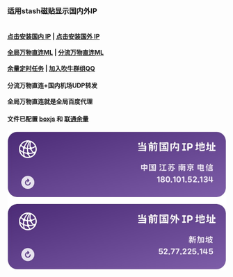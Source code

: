 ### 适用stash磁贴显示国内外IP  
#### <br/>[点击安装国内 IP](https://link.stash.ws/install-override/raw.githubusercontent.com/LYJ01X/stash/main/stoverride/gnip.stoverride)  |  [点击安装国外 IP](https://link.stash.ws/install-override/raw.githubusercontent.com/LYJ01X/stash/main/stoverride/gwip.stoverride) <br /><br />[全局万物直连ML](https://link.stash.ws/install-config/raw.githubusercontent.com/LYJ01X/stash/main/yaml/万物直连2.yaml) |  [分流万物直连ML](https://link.stash.ws/install-config/raw.githubusercontent.com/LYJ01X/stash/main/yaml/万物直连1.yaml)<br /><br />[余量定时任务](https://raw.githubusercontent.com/LYJ01X/stash/main/stoverride/ltylcx.stoverride) | [加入吹牛群组QQ](http://qm.qq.com/cgi-bin/qm/qr?_wv=1027&k=bM5nD5RAOyrLdZcB8FUUif3H0lDeSC9U&authKey=LYHRAf%2FMbsR30kHPinv4kOgXRDUZOKZ1NKP6b%2Bzh5%2BdRj3sxVX%2FaUxMXX9l3%2Bhhe&noverify=0&group_code=643037308)
#### 分流万物直连+国内机场UDP转发<br /><br />全局万物直连就是全局百度代理<br /> 
#### 文件已配置 [boxjs](http://boxjs.com/#/) 和 [联通余量](http://boxjs.com/#/app/ChinaUnicom.10010v4)<br />
<img src="/jpg/IP.jpg" alt="Alt text"/>
